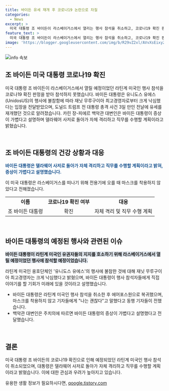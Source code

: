 ```yaml
---
title: 바이든 유세 재개 후 코로나19 논란으로 차질
categories:
  - News
excerpt: >
  미국 대통령 조 바이든이 라스베이거스에서 열리는 행사 참석을 취소하고, 코로나19 확진 판정을 받았다고 발표되었습니다. 행사 주최 측은 이에 대해 매우 실망했다고 전했으며, 바이든 대통령은 라틴계 미국인 유권자들의 지지를 얻기 위해 이 행사에 참석할 예정이었습니다. 백악관 대변인은 바이든 대통령이 자체 격리 상태에서도 업무를 수행할 계획이며, 주치의는 그의 증상을 가볍다고 설명했습니다. 바이든 대통령은 전용기에 오르며 나는 괜찮다고 말했지만, 마스크는 착용하지 않았습니다.
feature_text: >
  미국 대통령 조 바이든이 라스베이거스에서 열리는 행사 참석을 취소하고, 코로나19 확진 판정을 받았다고 발표되었습니다. 행사 주최 측은 이에 대해 매우 실망했다고 전했으며, 바이든 대통령은 라틴계 미국인 유권자들의 지지를 얻기 위해 이 행사에 참석할 예정이었습니다. 백악관 대변인은 바이든 대통령이 자체 격리 상태에서도 업무를 수행할 계획이며, 주치의는 그의 증상을 가볍다고 설명했습니다. 바이든 대통령은 전용기에 오르며 나는 괜찮다고 말했지만, 마스크는 착용하지 않았습니다.
image: 'https://blogger.googleusercontent.com/img/b/R29vZ2xl/AVvXsEixyZcFfHzMRdzZMjFBmAUKJYCLCGyLL1o632UiGVXcaFdKo_bkvkuCioo0uUKlGfBVcT3P84aROyZIXSBEx3Aw5nCQ3pTgDom1WDC4m8eifvWiAmWEEVb4x6G_l8C0QH225ldMjyaFvpxGEBGNO37VmDTDMHGhJPq73UglMfDca1-0aw/s1600/blogspot.png'
---
```


<p><img src="https://blogger.googleusercontent.com/img/b/R29vZ2xl/AVvXsEixyZcFfHzMRdzZMjFBmAUKJYCLCGyLL1o632UiGVXcaFdKo_bkvkuCioo0uUKlGfBVcT3P84aROyZIXSBEx3Aw5nCQ3pTgDom1WDC4m8eifvWiAmWEEVb4x6G_l8C0QH225ldMjyaFvpxGEBGNO37VmDTDMHGhJPq73UglMfDca1-0aw/s1600/blogspot.png" alt="info 속보" /></p>

<h2 data-ke-size="size26">조 바이든 미국 대통령 코로나19 확진</h2>

<p>미국 대통령 조 바이든이 라스베이거스에서 열릴 예정이었던 라틴계 미국인 행사 참석을 코로나19 확진 판정을 받아 참석하지 못했습니다. 바이든 대통령은 유니도스 유에스(UnidosUS)의 행사에 불참함에 따라 재닛 무루구이아 최고경영자로부터 크게 낙심했다는 입장을 전달받았으며, 도널드 트럼프 전 대통령 총격 사건 3일 만인 전날에 유세를 재개했던 것으로 알려졌습니다. 카린 장-피에르 백악관 대변인은 바이든 대통령이 증상이 가볍다고 설명하며 델라웨어 사저로 돌아가 자체 격리하고 직무를 수행할 계획이라고 밝혔습니다.</p>

<p data-ke-size="size16">&nbsp;</p>

<h2 data-ke-size="size24">조 바이든 대통령의 건강 상황과 대응</h2>

<p><b><span style="color: #1a5490;">바이든 대통령은 델라웨어 사저로 돌아가 자체 격리하고 직무를 수행할 계획이라고 밝혀, 증상이 가볍다고 설명했습니다.</span></b></p>

<p>이 미국 대통령은 라스베이거스를 떠나기 위해 전용기에 오를 때 마스크를 착용하지 않았다고 전해졌습니다.</p>

<table>
  <tr>
    <td style="text-align: center; height: 17px;"><b>이름</b></td>
    <td style="text-align: center; height: 17px;"><b>코로나19 확진 여부</b></td>
    <td style="text-align: center; height: 17px;"><b>대응</b></td>
  </tr>
  <tr>
    <td style="text-align: center; height: 17px;">조 바이든 대통령</td>
    <td style="text-align: center; height: 17px;">확진</td>
    <td style="text-align: center; height: 17px;">자체 격리 및 직무 수행 계획</td>
  </tr>
</table>

<p data-ke-size="size16">&nbsp;</p>

<h2 data-ke-size="size24">바이든 대통령의 예정된 행사와 관련된 이슈</h2>

<p><b><span style="background-color: #21538527;">바이든 대통령이 라틴계 미국인 유권자들의 지지를 호소하기 위해 라스베이거스에서 열릴 예정이었던 행사에 참석할 예정이었습니다.</span></b></p>

<p>라틴계 미국인 옹호단체인 '유니도스 유에스'의 행사에 불참한 것에 대해 재닛 무루구이아 최고경영자는 크게 낙심했다고 밝혔으며, 바이든 대통령이 행사 참석자들에게 직접 이야기를 할 기회가 미래에 있을 것이라고 설명했습니다.</p>

<ul>
  <li>바이든 대통령은 라틴계 미국인 행사 참석을 취소한 후 에어포스원으로 복귀했으며, 마스크를 착용하지 않고 기자들에게 "나는 괜찮다"고 말했다고 동행 기자들이 전했습니다.</li>
  <li>백악관 대변인은 주치의에 따르면 바이든 대통령의 증상이 가볍다고 설명했다고 전달했습니다.</li>
</ul>

<p data-ke-size="size16">&nbsp;</p>

<h2 data-ke-size="size24">결론</h2>

<p>미국 대통령 조 바이든의 코로나19 확진으로 인해 예정되었던 라틴계 미국인 행사 참석이 취소되었으며, 대통령은 델라웨어 사저로 돌아가 자체 격리하고 직무를 수행할 계획이라고 밝혔습니다. 이에 대한 관심과 우려가 높아지고 있습니다.</p>
유용한 생활 정보가 필요하시다면, <a href="https://qoogle.tistory.com" rel="dofollow">qoogle.tistory.com</a>


